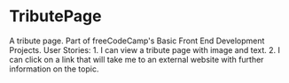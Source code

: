 # TributePage
A tribute page. Part of freeCodeCamp's Basic Front End Development Projects.
  User Stories:
    1. I can view a tribute page with image and text.
    2. I can click on a link that will take me to an external website with further information on the topic. 

